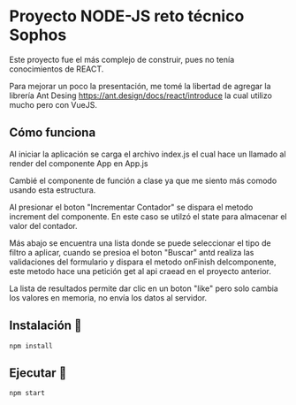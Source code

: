 # Proyecto NODE-JS reto técnico Sophos

Este proyecto fue el más complejo de construir, pues no tenía conocimientos de REACT.

Para mejorar un poco la presentación, me tomé la libertad de agregar la librería Ant Desing https://ant.design/docs/react/introduce la cual utilizo mucho pero con VueJS.

## Cómo funciona
Al iniciar la aplicación se carga el archivo index.js el cual hace un llamado al render del componente App en App.js

Cambié el componente de función a clase ya que me siento más comodo usando esta estructura.

Al presionar el boton "Incrementar Contador" se dispara el metodo increment del componente. En este caso se utilzó el state para almacenar el valor del contador.

Más abajo se encuentra una lista donde se puede seleccionar el tipo de filtro a aplicar, cuando se presioa el boton "Buscar" antd realiza las validaciones del formulario y dispara el metodo onFinish delcomponente, este metodo hace una petición get al api craead en el proyecto anterior.

La lista de resultados permite dar clic en un boton "like" pero solo cambia los valores en memoria, no envía los datos al servidor.

## Instalación 🔧

```
npm install
```

## Ejecutar 🚀
```
npm start
```
